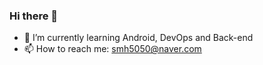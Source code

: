 ### Hi there 👋

- 🌱 I’m currently learning Android, DevOps and Back-end
- 📫 How to reach me: smh5050@naver.com   
